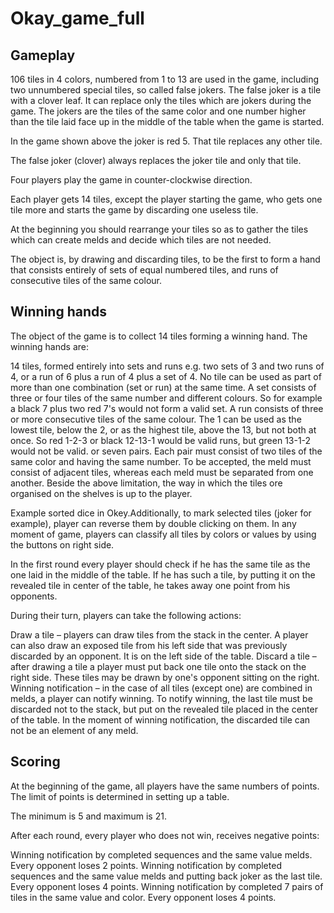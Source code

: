 # Okay_game_full


## Gameplay
106 tiles in 4 colors, numbered from 1 to 13 are used in the game, including two unnumbered special tiles, so called false jokers.
The false joker is a tile with a clover leaf. It can replace only the tiles which are jokers during the game.
The jokers are the tiles of the same color and one number higher than the tile laid face up in the middle of the table when the game is started.

In the game shown above the joker is red 5. That tile replaces any other tile.

The false joker (clover) always replaces the joker tile and only that tile.

Four players play the game in counter-clockwise direction.

Each player gets 14 tiles, except the player starting the game, who gets one tile more and starts the game by discarding one useless tile.

At the beginning you should rearrange your tiles so as to gather the tiles which can create melds and decide which tiles are not needed.

The object is, by drawing and discarding tiles, to be the first to form a hand that consists entirely of sets of equal numbered tiles, and runs of consecutive tiles of the same colour.

## Winning hands
The object of the game is to collect 14 tiles forming a winning hand.
The winning hands are:

14 tiles, formed entirely into sets and runs
e.g. two sets of 3 and two runs of 4, or a run of 6 plus a run of 4 plus a set of 4.
No tile can be used as part of more than one combination (set or run) at the same time.
A set consists of three or four tiles of the same number and different colours.
So for example a black 7 plus two red 7's would not form a valid set.
A run consists of three or more consecutive tiles of the same colour.
The 1 can be used as the lowest tile, below the 2, or as the highest tile, above the 13, but not both at once. So red 1-2-3 or black 12-13-1 would be valid runs, but green 13-1-2 would not be valid.
or seven pairs. Each pair must consist of two tiles of the same color and having the same number.
To be accepted, the meld must consist of adjacent tiles, whereas each meld must be separated from one another. Beside the above limitation, the way in which the tiles ore organised on the shelves is up to the player.

Example sorted dice in Okey.Additionally, to mark selected tiles (joker for example), player can reverse them by double clicking on them. In any moment of game, players can classify all tiles by colors or values by using the buttons on right side.

In the first round every player should check if he has the same tile as the one laid in the middle of the table. If he has such a tile, by putting it on the revealed tile in center of the table, he takes away one point from his opponents.

During their turn, players can take the following actions:

Draw a tile – players can draw tiles from the stack in the center. A player can also draw an exposed tile from his left side that was previously discarded by an opponent. It is on the left side of the table.
Discard a tile – after drawing a tile a player must put back one tile onto the stack on the right side. These tiles may be drawn by one's opponent sitting on the right.
Winning notification – in the case of all tiles (except one) are combined in melds, a player can notify winning. To notify winning, the last tile must be discarded not to the stack, but put on the revealed tile placed in the center of the table.
In the moment of winning notification, the discarded tile can not be an element of any meld.

## Scoring
At the beginning of the game, all players have the same numbers of points. The limit of points is determined in setting up a table.

The minimum is 5 and maximum is 21.

After each round, every player who does not win, receives negative points:

Winning notification by completed sequences and the same value melds. Every opponent loses 2 points.
Winning notification by completed sequences and the same value melds and putting back joker as the last tile. Every opponent loses 4 points.
Winning notification by completed 7 pairs of tiles in the same value and color. Every opponent loses 4 points.

